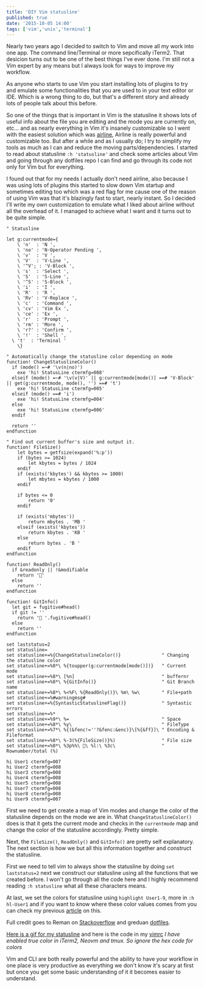 ```yaml
---
title: 'DIY Vim statusline'
published: true
date: '2015-10-05 14:00'
tags: ['vim','unix','terminal']
---
```

Nearly two years ago I decided to switch to Vim and move all my work into one
app. The command line/Terminal or more sepcifically iTerm2. That desicion turns
out to be one of the best things I've ever done. I'm still not a Vim expert by
any means but I always look for ways to improve my workflow.

As anyone who starts to use Vim you start installing lots of plugins to try and
emulate some functionalities that you are used to in your text editor or IDE.
Which is a wrong thing to do, but that's a different story and already lots of
people talk about this before.

So one of the things that is important in Vim is the statusline it shows lots of
useful info about the file you are editing and the mode you are currently on,
etc... and as nearly everything in Vim it's insanely customizable so I went with
the easiest solution which was
[airline](https://github.com/bling/vim-airline), Airline is really powerful and
customizable too. But after a while and as I usually do; I try to simplify my
tools as much as I can and reduce the moving parts/dependencies. I started to
read about statusline `:h 'statusline'` and check some articles about Vim and
going through any dotfiles repo I can find and go through its code not only for
Vim but for everything.

I found out that for my needs I actually don't need airline, also because I was
using lots of plugins this started to slow down Vim startup and sometimes
editing too which was a red flag for me cause one of the reason of using Vim was
that it's blazingly fast to start, nearly instant. So I decided I'll write my
own customization to emulate what I liked about airline without all the overhead
of it. I managed to achieve what I want and it turns out to be quite simple.

```vim
" Statusline

let g:currentmode={
	\ 'n'  : 'N ',
	\ 'no' : 'N·Operator Pending ',
	\ 'v'  : 'V ',
	\ 'V'  : 'V·Line ',
	\ '^V'; : 'V·Block ',
	\ 's'  : 'Select ',
	\ 'S'  : 'S·Line ',
	\ '^S' : 'S·Block ',
	\ 'i'  : 'I ',
	\ 'R'  : 'R ',
	\ 'Rv' : 'V·Replace ',
	\ 'c'  : 'Command ',
	\ 'cv' : 'Vim Ex ',
	\ 'ce' : 'Ex ',
	\ 'r'  : 'Prompt ',
	\ 'rm' : 'More ',
	\ 'r?' : 'Confirm ',
	\ '!'  : 'Shell ',
  \ 't'  : 'Terminal '
	\}

" Automatically change the statusline color depending on mode
function! ChangeStatuslineColor()
  if (mode() =~# '\v(n|no)')
    exe 'hi! StatusLine ctermfg=008'
  elseif (mode() =~# '\v(v|V)' || g:currentmode[mode()] ==# 'V·Block' || get(g:currentmode, mode(), '') ==# 't')
    exe 'hi! StatusLine ctermfg=005'
  elseif (mode() ==# 'i')
    exe 'hi! StatusLine ctermfg=004'
  else
    exe 'hi! StatusLine ctermfg=006'
  endif

  return ''
endfunction

" Find out current buffer's size and output it.
function! FileSize()
	let bytes = getfsize(expand('%:p'))
	if (bytes >= 1024)
		let kbytes = bytes / 1024
	endif
	if (exists('kbytes') && kbytes >= 1000)
		let mbytes = kbytes / 1000
	endif

	if bytes <= 0
		return '0'
	endif

	if (exists('mbytes'))
		return mbytes . 'MB '
	elseif (exists('kbytes'))
		return kbytes . 'KB '
	else
		return bytes . 'B '
	endif
endfunction

function! ReadOnly()
  if &readonly || !&modifiable
    return ''
  else
    return ''
endfunction

function! GitInfo()
  let git = fugitive#head()
  if git != ''
    return ' '.fugitive#head()
  else
    return ''
endfunction

set laststatus=2
set statusline=
set statusline+=%{ChangeStatuslineColor()}               " Changing the statusline color
set statusline+=%0*\ %{toupper(g:currentmode[mode()])}   " Current mode
set statusline+=%8*\ [%n]                                " buffernr
set statusline+=%8*\ %{GitInfo()}                        " Git Branch name
set statusline+=%8*\ %<%F\ %{ReadOnly()}\ %m\ %w\        " File+path
set statusline+=%#warningmsg#
set statusline+=%{SyntasticStatuslineFlag()}             " Syntastic errors
set statusline+=%*
set statusline+=%9*\ %=                                  " Space
set statusline+=%8*\ %y\                                 " FileType
set statusline+=%7*\ %{(&fenc!=''?&fenc:&enc)}\[%{&ff}]\ " Encoding & Fileformat
set statusline+=%8*\ %-3(%{FileSize()}%)                 " File size
set statusline+=%0*\ %3p%%\ \ %l:\ %3c\                 " Rownumber/total (%)

hi User1 ctermfg=007
hi User2 ctermfg=008
hi User3 ctermfg=008
hi User4 ctermfg=008
hi User5 ctermfg=008
hi User7 ctermfg=008
hi User8 ctermfg=008
hi User9 ctermfg=007
```

First we need to get create a map of Vim modes and change the color of the
statusline depends on the mode we are in. What `ChangeStatuslineColor()` does
is that it gets the current mode and checks in the `currentmode` map and change
the color of the statusline accordingly. Pretty simple.

Next, the `FileSize()`, `ReadOnly()` and `GitInfo()` are pretty self
explanatory. The next section is how we but all this information together and
construct the statusline.

First we need to tell vim to always show the statusline by doing `set laststatus=2` next we construct our statusline using all the functions that we created before. I won't go through all the code here and I highly recommend reading `:h statusline` what all these characters means.

At last, we set the colors for statusline using `highlight User1-9`, more in `:h hl-User1` and if you want to know where these color values comes from you can
check my previous [article](/blog/custom-colors-in-your-zsh-prompt) on this.

Full credit goes to Reman on [Stackoverflow](http://stackoverflow.com/questions/5375240/a-more-useful-statusline-in-vim/10416234#10416234) and greduan [dotfiles](https://github.com/Greduan/dotfiles/blob/76e16dd8a04501db29989824af512c453550591d/vim/after/plugin/statusline.vim).

[Here is a gif for my statusline](/assets/img/content/statusline.gif) and here is the code in my [vimrc](https://github.com/ahmedelgabri/dotfiles/blob/c4f40c27b295ecfb7673bd29d373cab26b93379b/vim/vimrc.local#L302-L423) _I have enabled true color in iTerm2, Neovm and tmux. So ignore the hex code for colors_

Vim and CLI are both really powerful and the ability to have your workflow in
one place is very productive as everything we don't know it's scary at first but
once you get some basic understanding of it it becomes easier to understand.

